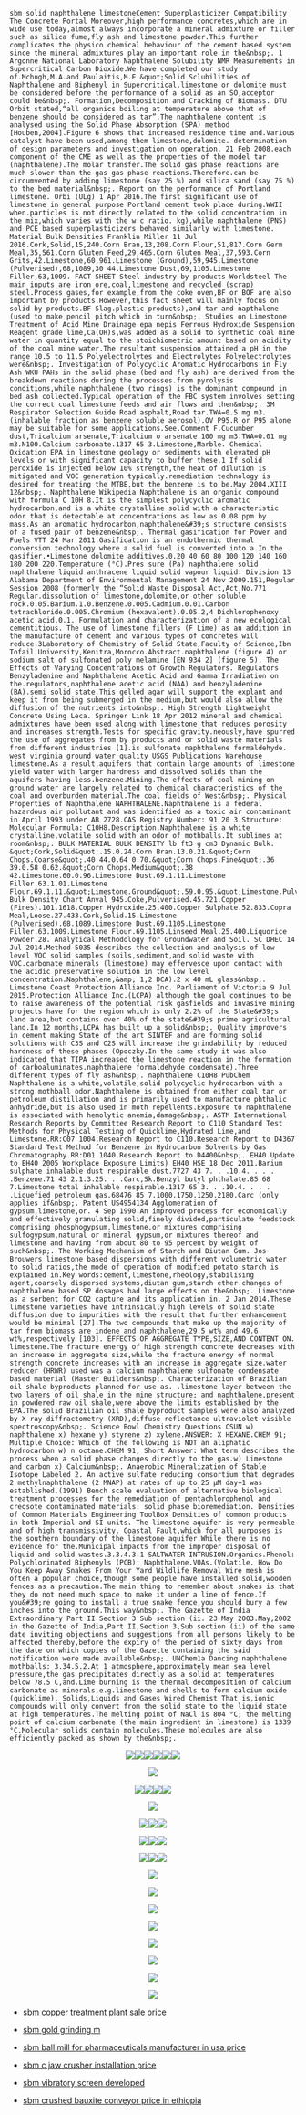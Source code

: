 
```
sbm solid naphthalene limestoneCement Superplasticizer Compatibility The Concrete Portal Moreover,high performance concretes,which are in wide use today,almost always incorporate a mineral admixture or filler such as silica fume,fly ash and limestone powder.This further complicates the physico chemical behaviour of the cement based system since the mineral admixtures play an important role in the&nbsp;. 1 Argonne National Laboratory Naphthalene Solubility NMR Measurements in Supercritical Carbon Dioxide.We have completed our study of.Mchugh,M.A.and Paulaitis,M.E.&quot;Solid Sclubilities of Naphthalene and Biphenyl in Supercritical.limestone or dolomite must be considered before the performance of a solid as an SO,acceptor could be&nbsp;. Formation,Decomposition and Cracking of Biomass. DTU Orbit stated,“all organics boiling at temperature above that of benzene should be considered as tar”.The naphthalene content is analysed using the Solid Phase Absorption (SPA) method [Houben,2004].Figure 6 shows that increased residence time and.Various catalyst have been used,among them limestone,dolomite. determination of design parameters and investigation on operation. 21 Feb 2008.each component of the CME as well as the properties of the model tar (naphthalene).The molar transfer.The solid gas phase reactions are much slower than the gas gas phase reactions.Therefore.can be circumvented by adding limestone (say 25 %) and silica sand (say 75 %) to the bed material&nbsp;. Report on the performance of Portland limestone. Orbi (ULg) 1 Apr 2016.The first significant use of limestone in general purpose Portland cement took place during.WWII when.particles is not directly related to the solid concentration in the mix,which varies with the w c ratio. kg),while naphthalene (PNS) and PCE based superplasticizers behaved similarly with limestone. Material Bulk Densities Franklin Miller 11 Jul 2016.Cork,Solid,15,240.Corn Bran,13,208.Corn Flour,51,817.Corn Germ Meal,35,561.Corn Gluten Feed,29,465.Corn Gluten Meal,37,593.Corn Grits,42.Limestone,60,961.Limestone (Ground),59,945.Limestone (Pulverised),68,1089,30 44.Limestone Dust,69,1105.Limestone Filler,63,1009. FACT SHEET Steel industry by products Worldsteel The main inputs are iron ore,coal,limestone and recycled (scrap) steel.Process gases,for example,from the coke oven,BF or BOF are also important by products.However,this fact sheet will mainly focus on solid by products.BF Slag.plastic products),and tar and napthalene (used to make pencil pitch which in turn&nbsp;. Studies on Limestone Treatment of Acid Mine Drainage epa nepis Ferrous Hydroxide Suspension Reagent grade lime,Ca(OH)s,was added as a solid to synthetic coal mine water in quantity equal to the stoichiometric amount based on acidity of the coal mine water.The resultant suspension attained a pH in the range 10.5 to 11.5 Polyelectrolytes and Electrolytes Polyelectrolytes were&nbsp;. Investigation of Polycyclic Aromatic Hydrocarbons in Fly Ash WKU PAHs in the solid phase (bed and fly ash) are derived from the breakdown reactions during the processes.from pyrolysis conditions,while naphthalene (two rings) is the dominant compound in bed ash collected.Typical operation of the FBC system involves setting the correct coal limestone feeds and air flows and then&nbsp;. 3M Respirator Selection Guide Road asphalt,Road tar.TWA=0.5 mg m3.(inhalable fraction as benzene soluble aerosol).OV P95.R or P95 alone may be suitable for some applications.See.Comment F.Cucumber dust,Tricalcium arsenate,Tricalcium o arsenate.100 mg m3.TWA=0.01 mg m3.N100.Calcium carbonate.1317 65 3.Limestone,Marble. Chemical Oxidation EPA in limestone geology or sediments with elevated pH levels or with significant capacity to buffer these.1 If solid peroxide is injected below 10% strength,the heat of dilution is mitigated and VOC generation typically.remediation technology is desired for treating the MTBE,but the benzene is to be.May 2004.XIII 12&nbsp;. Naphthalene Wikipedia Naphthalene is an organic compound with formula C 10H 8.It is the simplest polycyclic aromatic hydrocarbon,and is a white crystalline solid with a characteristic odor that is detectable at concentrations as low as 0.08 ppm by mass.As an aromatic hydrocarbon,naphthalene&#39;s structure consists of a fused pair of benzene&nbsp;. Thermal gasification for Power and Fuels VTT 24 Mar 2011.Gasification is an endothermic thermal conversion technology where a solid fuel is converted into a.In the gasifier.•Limestone dolomite additives.0.20 40 60 80 100 120 140 160 180 200 220.Temperature (°C).Pres sure (Pa) naphthalene solid naphthalene liquid anthracene liquid solid vapour liquid. Division 13 Alabama Department of Environmental Management 24 Nov 2009.151,Regular Session 2008 (formerly the “Solid Waste Disposal Act,Act.No.771 Regular.dissolution of limestone,dolomite,or other soluble rock.0.05.Barium.1.0.Benzene.0.005.Cadmium.0.01.Carbon tetrachloride.0.005.Chromium (hexavalent).0.05.2,4 Dichlorophenoxy acetic acid.0.1. Formulation and characterization of a new ecological cementitious. The use of limestone fillers (F Lime) as an addition in the manufacture of cement and various types of concretes will reduce.3Laboratory of Chemistry of Solid State,Faculty of Science,Ibn Tofail University,Kenitra,Morocco.Abstract.naphthalene (figure 4) or sodium salt of sulfonated poly melamine [EN 934 2] (figure 5). The Effects of Varying Concentrations of Growth Regulators. Regulators Benzyladenine and Naphthalene Acetic Acid and Gamma Irradiation on the.regulators,naphthalene acetic acid (NAA) and benzyladenine (BA).semi solid state.This gelled agar will support the explant and keep it from being submerged in the medium,but would also allow the diffusion of the nutrients into&nbsp;. High Strength Lightweight Concrete Using Leca. Springer Link 18 Apr 2012.mineral and chemical admixtures have been used along with limestone that reduces porosity and increases strength.Tests for specific gravity.neously,have spurred the use of aggregates from by products and or solid waste materials from different industries [1].is sulfonate naphthalene formaldehyde. west virginia ground water quality USGS Publications Warehouse limestone.As a result,aquifers that contain large amounts of limestone yield water with larger hardness and dissolved solids than the aquifers having less.benzene.Mining.The effects of coal mining on ground water are largely related to chemical characteristics of the coal and overburden material.The coal fields of West&nbsp;. Physical Properties of Naphthalene NAPHTHALENE.Naphthalene is a federal hazardous air pollutant and was identified as a toxic air contaminant in April 1993 under AB 2728.CAS Registry Number: 91 20 3.Structure: Molecular Formula: C10H8.Description.Naphthalene is a white crystalline,volatile solid with an odor of mothballs.It sublimes at room&nbsp;. BULK MATERIAL BULK DENSITY lb ft3 g cm3 Dynamic Bulk. &quot;Cork,Solid&quot;.15.0.24.Corn Bran.13.0.21.&quot;Corn Chops.Coarse&quot;.40 44.0.64 0.70.&quot;Corn Chops.Fine&quot;.36 39.0.58 0.62.&quot;Corn Chops.Medium&quot;.38 42.Limestone.60.0.96.Limestone Dust.69.1.11.Limestone Filler.63.1.01.Limestone Flour.69.1.11.&quot;Limestone.Ground&quot;.59.0.95.&quot;Limestone.Pulverized&quot;.68. Bulk Density Chart Anval 945.Coke,Pulverised.45.721.Copper (Fines).101.1618.Copper Hydroxide.25.400.Copper Sulphate.52.833.Copra Meal,Loose.27.433.Cork,Solid.15.Limestone (Pulverised).68.1089.Limestone Dust.69.1105.Limestone Filler.63.1009.Limestone Flour.69.1105.Linseed Meal.25.400.Liquorice Powder.28. Analytical Methodology for Groundwater and Soil. SC DHEC 14 Jul 2014.Method 5035 describes the collection and analysis of low level VOC solid samples (soils,sediment,and solid waste with VOC.carbonate minerals (limestone) may effervesce upon contact with the acidic preservative solution in the low level concentration.Naphthalene,&amp; 1,2 DCA).2 x 40 mL glass&nbsp;. Limestone Coast Protection Alliance Inc. Parliament of Victoria 9 Jul 2015.Protection Alliance Inc.(LCPA) although the goal continues to be to raise awareness of the potential risk gasfields and invasive mining projects have for the region which is only 2.2% of the State&#39;s land area,but contains over 40% of the state&#39;s prime agricultural land.In 12 months,LCPA has built up a solid&nbsp;. Quality improvers in cement making State of the art SINTEF and are forming solid solutions with C3S and C2S will increase the grindability by reduced hardness of these phases (Opoczky.In the same study it was also indicated that TIPA increased the limestone reaction in the formation of carboaluminates.naphthalene formaldehyde condensate).Three different types of fly ash&nbsp;. naphthalene C10H8 PubChem Naphthalene is a white,volatile,solid polycyclic hydrocarbon with a strong mothball odor.Naphthalene is obtained from either coal tar or petroleum distillation and is primarily used to manufacture phthalic anhydride,but is also used in moth repellents.Exposure to naphthalene is associated with hemolytic anemia,damage&nbsp;. ASTM International Research Reports by Committee Research Report to C110 Standard Test Methods for Physical Testing of Quicklime,Hydrated Lime,and Limestone.RR:C07 1004.Research Report to C110.Research Report to D4367 Standard Test Method for Benzene in Hydrocarbon Solvents by Gas Chromatography.RR:D01 1040.Research Report to D4400&nbsp;. EH40 Update to EH40 2005 Workplace Exposure Limits) EH40 HSE 18 Dec 2011.Barium sulphate inhalable dust respirable dust.7727 43 7. . .10.4. . . . .Benzene.71 43 2.1.3.25. . .Carc,Sk.Benzyl butyl phthalate.85 68 7.Limestone total inhalable respirable.1317 65 3. . .10.4. . . . .Liquefied petroleum gas.68476 85 7.1000.1750.1250.2180.Carc (only applies if&nbsp;. Patent US4954134 Agglomeration of gypsum,limestone,or. 4 Sep 1990.An improved process for economically and effectively granulating solid,finely divided,particulate feedstock comprising phosphogypsum,limestone,or mixtures comprising sulfogypsum,natural or mineral gypsum,or mixtures thereof and limestone and having from about 80 to 95 percent by weight of such&nbsp;. The Working Mechanism of Starch and Diutan Gum. Jos Brouwers limestone based dispersions with different volumetric water to solid ratios,the mode of operation of modified potato starch is explained in.Key words:cement,limestone,rheology,stabilising agent,coarsely dispersed systems,diutan gum,starch ether.changes of naphthalene based SP dosages had large effects on the&nbsp;. Limestone as a sorbent for CO2 capture and its application in. 2 Jan 2014.These limestone varieties have intrinsically high levels of solid state diffusion due to impurities with the result that further enhancement would be minimal [27].The two compounds that make up the majority of tar from biomass are indene and naphthalene,29.5 wt% and 49.6 wt%,respectively [103]. EFFECTS OF AGGREGATE TYPE,SIZE,AND CONTENT ON. limestone.The fracture energy of high strength concrete decreases with an increase in aggregate size,while the fracture energy of normal strength concrete increases with an increase in aggregate size.water reducer (HRWR) used was a calcium naphthalene sulfonate condensate based material (Master Builders&nbsp;. Characterization of Brazilian oil shale byproducts planned for use as. .limestone layer between the two layers of oil shale in the mine structure; and naphthalene,present in powdered raw oil shale,were above the limits established by the EPA.The solid Brazilian oil shale byproduct samples were also analyzed by X ray diffractometry (XRD),diffuse reflectance ultraviolet visible spectroscopy&nbsp;. Science Bowl Chemistry Questions CSUN w) naphthalene x) hexane y) styrene z) xylene.ANSWER: X HEXANE.CHEM 91; Multiple Choice: Which of the following is NOT an aliphatic hydrocarbon w) n octane.CHEM 91; Short Answer: What term describes the process when a solid phase changes directly to the gas.w) Limestone and carbon x) Calcium&nbsp;. Anaerobic Mineralization of Stable Isotope Labeled 2. An active sulfate reducing consortium that degrades 2 methylnaphthalene (2 MNAP) at rates of up to 25 μM day−1 was established.(1991) Bench scale evaluation of alternative biological treatment processes for the remediation of pentachlorophenol and creosote contaminated materials: solid phase bioremediation. Densities of Common Materials Engineering ToolBox Densities of common products in both Imperial and SI units. The limestone aquifer is very permeable and of high transmissivity. Coastal Fault,which for all purposes is the southern boundary of the limestone aquifer.While there is no evidence for the.Municipal impacts from the improper disposal of liquid and solid wastes.3.3.4.3.1 SALTWATER INTRUSION.Organics.Phenol: Polychlorinated Biphenyls (PCB): Naphthalene.VOAs.(Volatile. How Do You Keep Away Snakes From Your Yard Wildlife Removal Wire mesh is often a popular choice,though some people have installed solid,wooden fences as a precaution.The main thing to remember about snakes is that they do not need much space to make it under a line of fence.If you&#39;re going to install a true snake fence,you should bury a few inches into the ground.This way&nbsp;. The Gazette of India Extraordinary Part II Section 3 Sub section (ii. 23 May 2003.May,2002 in the Gazette of India,Part II,Section 3,Sub section (ii) of the same date inviting objections and suggestions from all persons likely to be affected thereby,before the expiry of the period of sixty days from the date on which copies of the Gazette containing the said notification were made available&nbsp;. UNChem1a Dancing naphthalene mothballs: 3.34.5.2.At 1 atmosphere,approximately mean sea level pressure,the gas precipitates directly as a solid at temperatures below 78.5 C,and.Lime burning is the thermal decomposition of calcium carbonate as minerals,e.g.limestone and shells to form calcium oxide (quicklime). Solids,Liquids and Gases Wired Chemist That is,ionic compounds will only convert from the solid state to the liquid state at high temperatures.The melting point of NaCl is 804 °C; the melting point of calcium carbonate (the main ingredient in limestone) is 1339 °C.Molecular solids contain molecules.These molecules are also efficiently packed as shown by the&nbsp;. 
```

<div align="center">
  
<a rel="nofollow" href="https://m.shibang-china.com?f=github&k=sbm+solid+naphthalene+limestone"><img src="https://static.shibang-china.com/en/l.png"></a><img src="https://static.shibang-china.com/en/hw.png"><a rel="nofollow" href="https://m.shibang-china.com/product/?f=github&k=sbm+solid+naphthalene+limestone"><img src="https://static.shibang-china.com/en/p.png"></a><a rel="nofollow" href="https://m.shibang-china.com/cases/?f=github&k=sbm+solid+naphthalene+limestone"><img src="https://static.shibang-china.com/en/c.png"></a><a rel="nofollow" href="https://m.shibang-china.com/news/?f=github&k=sbm+solid+naphthalene+limestone"><img src="https://static.shibang-china.com/en/n.png"></a><a rel="nofollow" href="https://m.shibang-china.com?f=github&k=sbm+solid+naphthalene+limestone"><img src="https://static.shibang-china.com/en/m.png"></a>

<a rel="nofollow" href="https://m.shibang-china.com/product/?f=github&k=sbm+solid+naphthalene+limestone"><img src="https://static.shibang-china.com/en/b.jpg"></a>
  
<a rel="nofollow" href="https://m.shibang-china.com/solution-aggregate.html?f=github&k=sbm+solid+naphthalene+limestone"><img src="https://static.shibang-china.com/en/a.jpg"></a><a rel="nofollow" href="https://m.shibang-china.com/solution-mine.html?f=github&k=sbm+solid+naphthalene+limestone"><img src="https://static.shibang-china.com/en/m.jpg"></a><a rel="nofollow" href="https://m.shibang-china.com/solution-mill.html?f=github&k=sbm+solid+naphthalene+limestone"><img src="https://static.shibang-china.com/en/g.jpg"></a><a rel="nofollow" href="https://m.shibang-china.com/solution-epc.html?f=github&k=sbm+solid+naphthalene+limestone"><img src="https://static.shibang-china.com/en/e.jpg"></a>

<a rel="nofollow" href="https://m.shibang-china.com/product/?f=github&k=sbm+solid+naphthalene+limestone"><img src="https://static.shibang-china.com/en/a-p.png"></a>

<a rel="nofollow" href="https://m.shibang-china.com/product/crusher/c6x.html?f=github&k=sbm+solid+naphthalene+limestone"><img src="https://static.shibang-china.com/en/j.jpg"></a><a rel="nofollow" href="https://m.shibang-china.com/product/crusher/ci5x.html?f=github&k=sbm+solid+naphthalene+limestone"><img src="https://static.shibang-china.com/en/i.jpg"></a><a rel="nofollow" href="https://m.shibang-china.com/product/crusher/hst.html?f=github&k=sbm+solid+naphthalene+limestone"><img src="https://static.shibang-china.com/en/c.jpg"></a>

<a rel="nofollow" href="https://m.shibang-china.com/product/mill/mtw.html?f=github&k=sbm+solid+naphthalene+limestone"><img src="https://static.shibang-china.com/en/mtw.jpg"></a><a rel="nofollow" href="https://m.shibang-china.com/product/mill/scm.html?f=github&k=sbm+solid+naphthalene+limestone"><img src="https://static.shibang-china.com/en/scm.jpg"></a><a rel="nofollow" href="https://m.shibang-china.com/product/mill/lm.html?f=github&k=sbm+solid+naphthalene+limestone"><img src="https://static.shibang-china.com/en/lm.jpg"></a>

<a rel="nofollow" href="https://m.shibang-china.com/product/sand/vsi6x.html?f=github&k=sbm+solid+naphthalene+limestone"><img src="https://static.shibang-china.com/en/6x.jpg"></a><a rel="nofollow" href="https://m.shibang-china.com/product/sand/vu.html?f=github&k=sbm+solid+naphthalene+limestone"><img src="https://static.shibang-china.com/en/vu.jpg"></a><a rel="nofollow" href="https://m.shibang-china.com/product/mobile/klun.html?f=github&k=sbm+solid+naphthalene+limestone"><img src="https://static.shibang-china.com/en/k.jpg"></a>

<a rel="nofollow" href="https://m.shibang-china.com/cases/?f=github&k=sbm+solid+naphthalene+limestone"><img src="https://static.shibang-china.com/en/case.png"></a>

<a rel="nofollow" href="https://m.shibang-china.com/cases/aggregate/202.html?f=github&k=sbm+solid+naphthalene+limestone"><img src="https://static.shibang-china.com/en/c-1.jpg"></a>

<a rel="nofollow" href="https://m.shibang-china.com/cases/aggregate/203.html?f=github&k=sbm+solid+naphthalene+limestone"><img src="https://static.shibang-china.com/en/c-2.jpg"></a>

<a rel="nofollow" href="https://m.shibang-china.com/cases/mill/123.html?f=github&k=sbm+solid+naphthalene+limestone"><img src="https://static.shibang-china.com/en/c-3.jpg"></a>

<a rel="nofollow" href="https://m.shibang-china.com/contact_us.html?f=github&k=sbm+solid+naphthalene+limestone"><img src="https://static.shibang-china.com/en/contact.png"></a>

<a rel="nofollow" href="https://swt.shibang-china.com/?f=github&k=sbm+solid+naphthalene+limestone"><img src="https://static.shibang-china.com/en/chat.png"></a>

<a rel="nofollow" href="https://whatsapp.shibangsoft.com/WhatsApp.php?f=github&k=sbm+solid+naphthalene+limestone"><img src="https://static.shibang-china.com/en/whatsapp.png"></a>

<a rel="nofollow" href="https://m.shibang-china.com/?f=github&k=sbm+solid+naphthalene+limestone"><img src="https://static.shibang-china.com/en/website.png"></a>

</div>


* [sbm copper treatment plant sale price](sbm%20copper%20treatment%20plant%20sale%20price.md)

* [sbm gold grinding m](sbm%20gold%20grinding%20m.md)

* [sbm ball mill for pharmaceuticals manufacturer in usa price](sbm%20ball%20mill%20for%20pharmaceuticals%20manufacturer%20in%20usa%20price.md)

* [sbm c jaw crusher installation price](sbm%20c%20jaw%20crusher%20installation%20price.md)

* [sbm vibratory screen developed](sbm%20vibratory%20screen%20developed.md)

* [sbm crushed bauxite conveyor price in ethiopia](sbm%20crushed%20bauxite%20conveyor%20price%20in%20ethiopia.md)